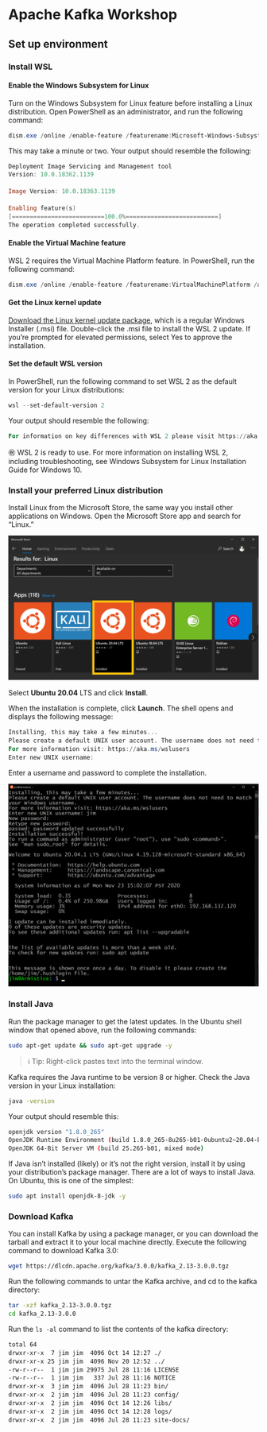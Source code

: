 # Apache Kafka Workshop

## Set up environment
### Install WSL
#### Enable the Windows Subsystem for Linux
Turn on the Windows Subsystem for Linux feature before installing a Linux distribution. Open PowerShell as an administrator, and run the following command:
```powershell
dism.exe /online /enable-feature /featurename:Microsoft-Windows-Subsystem-Linux /all /norestart
```
This may take a minute or two. Your output should resemble the following:
```powershell
Deployment Image Servicing and Management tool
Version: 10.0.18362.1139

Image Version: 10.0.18363.1139

Enabling feature(s)
[==========================100.0%==========================]
The operation completed successfully.
```

#### Enable the Virtual Machine feature
WSL 2 requires the Virtual Machine Platform feature. In PowerShell, run the following command:
```powershell
dism.exe /online /enable-feature /featurename:VirtualMachinePlatform /all /norestart
```

#### Get the Linux kernel update
[Download the Linux kernel update package](https://wslstorestorage.blob.core.windows.net/wslblob/wsl_update_x64.msi), which is a regular Windows Installer (.msi) file.
Double-click the .msi file to install the WSL 2 update. If you’re prompted for elevated permissions, select Yes to approve the installation.

#### Set the default WSL version
In PowerShell, run the following command to set WSL 2 as the default version for your Linux distributions:
```powershell
wsl --set-default-version 2
```
Your output should resemble the following:
```powershell
For information on key differences with WSL 2 please visit https://aka.ms/wsl2
```
:congratulations: WSL 2 is ready to use. For more information on installing WSL 2, including troubleshooting, see Windows Subsystem for Linux Installation Guide for Windows 10.


### Install your preferred Linux distribution
Install Linux from the Microsoft Store, the same way you install other applications on Windows. 
Open the Microsoft Store app and search for “Linux.”

![Linux Distributions in Microsoft Store](./img/ms_store.png)

Select **Ubuntu 20.04** LTS and click **Install**.

When the installation is complete, click **Launch**. The shell opens and displays the following message:
```powershell
Installing, this may take a few minutes...
Please create a default UNIX user account. The username does not need to match your Windows username.
For more information visit: https://aka.ms/wslusers
Enter new UNIX username:
```
Enter a username and password to complete the installation.

![Linux Distributions in Microsoft Store](./img/ubuntu_shell.png)

### Install Java
Run the package manager to get the latest updates. In the Ubuntu shell window that opened above, run the following commands:
```bash
sudo apt-get update && sudo apt-get upgrade -y
```

> :information_source: Tip: Right-click pastes text into the terminal window.

Kafka requires the Java runtime to be version 8 or higher. Check the Java version in your Linux installation:
```bash
java -version
```

Your output should resemble this:
```bash
openjdk version "1.8.0_265"
OpenJDK Runtime Environment (build 1.8.0_265-8u265-b01-0ubuntu2~20.04-b01)
OpenJDK 64-Bit Server VM (build 25.265-b01, mixed mode)
```

If Java isn’t installed (likely) or it’s not the right version, install it by using your distribution’s package manager. There are a lot of ways to install Java. On Ubuntu, this is one of the simplest:
```bash
sudo apt install openjdk-8-jdk -y
```

### Download Kafka
You can install Kafka by using a package manager, or you can download the tarball and extract it to your local machine directly.
Execute the following command to download Kafka 3.0:
```bash
wget https://dlcdn.apache.org/kafka/3.0.0/kafka_2.13-3.0.0.tgz
```

Run the following commands to untar the Kafka archive, and cd to the kafka directory:
```bash
tar -xzf kafka_2.13-3.0.0.tgz
cd kafka_2.13-3.0.0
```

Run the `ls -al` command to list the contents of the kafka directory:
```bash
total 64
drwxr-xr-x  7 jim jim  4096 Oct 14 12:27 ./
drwxr-xr-x 25 jim jim  4096 Nov 20 12:52 ../
-rw-r--r--  1 jim jim 29975 Jul 28 11:16 LICENSE
-rw-r--r--  1 jim jim   337 Jul 28 11:16 NOTICE
drwxr-xr-x  3 jim jim  4096 Jul 28 11:23 bin/
drwxr-xr-x  2 jim jim  4096 Jul 28 11:23 config/
drwxr-xr-x  2 jim jim  4096 Oct 14 12:26 libs/
drwxr-xr-x  2 jim jim  4096 Oct 14 12:28 logs/
drwxr-xr-x  2 jim jim  4096 Jul 28 11:23 site-docs/
```
